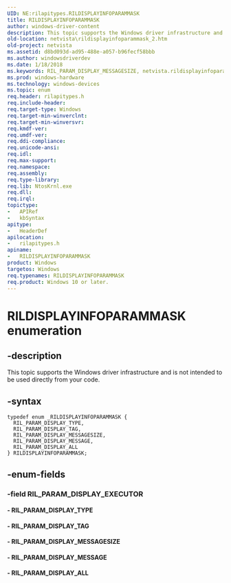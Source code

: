 ```yaml
---
UID: NE:rilapitypes.RILDISPLAYINFOPARAMMASK
title: RILDISPLAYINFOPARAMMASK
author: windows-driver-content
description: This topic supports the Windows driver infrastructure and is not intended to be used directly from your code.
old-location: netvista\rildisplayinfoparammask_2.htm
old-project: netvista
ms.assetid: d8bd093d-ad95-488e-a057-b96fecf58bbb
ms.author: windowsdriverdev
ms.date: 1/18/2018
ms.keywords: RIL_PARAM_DISPLAY_MESSAGESIZE, netvista.rildisplayinfoparammask_2, rilapitypes/RIL_PARAM_DISPLAY_ALL, rilapitypes/RILDISPLAYINFOPARAMMASK, RIL_PARAM_DISPLAY_TAG, RIL_PARAM_DISPLAY_MESSAGE, RILDISPLAYINFOPARAMMASK, rilapitypes/RIL_PARAM_DISPLAY_MESSAGE, RIL_PARAM_DISPLAY_ALL, RIL_PARAM_DISPLAY_TYPE, rilapitypes/RIL_PARAM_DISPLAY_MESSAGESIZE, RILDISPLAYINFOPARAMMASK enumeration [Network Drivers Starting with Windows Vista], rilapitypes/RIL_PARAM_DISPLAY_TYPE, rilapitypes/RIL_PARAM_DISPLAY_TAG
ms.prod: windows-hardware
ms.technology: windows-devices
ms.topic: enum
req.header: rilapitypes.h
req.include-header: 
req.target-type: Windows
req.target-min-winverclnt: 
req.target-min-winversvr: 
req.kmdf-ver: 
req.umdf-ver: 
req.ddi-compliance: 
req.unicode-ansi: 
req.idl: 
req.max-support: 
req.namespace: 
req.assembly: 
req.type-library: 
req.lib: NtosKrnl.exe
req.dll: 
req.irql: 
topictype:
-	APIRef
-	kbSyntax
apitype:
-	HeaderDef
apilocation:
-	rilapitypes.h
apiname:
-	RILDISPLAYINFOPARAMMASK
product: Windows
targetos: Windows
req.typenames: RILDISPLAYINFOPARAMMASK
req.product: Windows 10 or later.
---
```


# RILDISPLAYINFOPARAMMASK enumeration


## -description


This topic supports the Windows driver infrastructure and is not intended to be used directly from your code. 


## -syntax


````
typedef enum _RILDISPLAYINFOPARAMMASK { 
  RIL_PARAM_DISPLAY_TYPE,
  RIL_PARAM_DISPLAY_TAG,
  RIL_PARAM_DISPLAY_MESSAGESIZE,
  RIL_PARAM_DISPLAY_MESSAGE,
  RIL_PARAM_DISPLAY_ALL
} RILDISPLAYINFOPARAMMASK;
````


## -enum-fields




### -field RIL_PARAM_DISPLAY_EXECUTOR



#### - RIL_PARAM_DISPLAY_TYPE



#### - RIL_PARAM_DISPLAY_TAG



#### - RIL_PARAM_DISPLAY_MESSAGESIZE



#### - RIL_PARAM_DISPLAY_MESSAGE



#### - RIL_PARAM_DISPLAY_ALL


